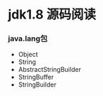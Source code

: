 # jdk1.8 源码阅读

### java.lang包
- Object
- String
- AbstractStringBuilder
- StringBuffer
- StringBuilder

